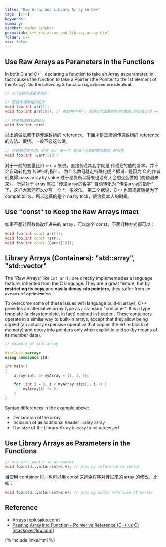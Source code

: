 ```yaml
---
title: "Raw Array and Library Array in C++"
tags: [c++]
keywords:
summary:
sidebar: mydoc_sidebar
permalink: c++_raw_array_and_library_array.html
folder: c++
toc: false
---
```


## Use Raw Arrays as Parameters in the Functions

In both C and C++, declaring a function to take an Array as parameter, in fact causes the function to take a Pointer (the Pointer to the 1st element of the Array). So the following 2 function signatures are identical:

```c++
// 以下2种方式是等价的：

// 直接传递数组的名字
void foo(int arr[]);
void foo(int arr[10]); // 在这种声明下，调用它的函数的实参(数组)的长度必须 >= 10

// 传递指向数组的指针
void foo(int *arr);
```

以上的做法都不是传递数组的 reference。下面才是正牌的传递数组的 reference 的方法。很绕。一般不必这么做。
```c++
// 传递数组的引用。这里 arr 是一个 有10个元素的整形数组 的引用
void foo(int (&arr)[10])
```

对于一般的变量比如 `int a` 来说，直接传递其名字就是 传递它的值的复本，并不会自动转化为 传递它的指针。
为什么数组就走特殊化呢？据说，是因为 C 的作者们觉得 pass array by value 过于昂贵所以将来也没有人会想这么做的 (勿预测未来)，
所以对于 array 就把 "传递array的名字" 自动转化为 "传递array的指针" 了，这样大家还可以少写一个 *，多欢乐。
第二个据说，C++ 也萧规曹随是为了 compatibility。所以这真的是个 nasty trick，很浪费本人的时间。


## Use "const" to Keep the Raw Arrays Intact

如果不想让函数修改传进来的 array，可以加个 const。下面几种方式都可以：

```c++
void foo(int const arr[]);
void foo(int const *arr);
void foo(int const (&arr)[10]);
```


## Library Arrays (Containers): "std::array", "std::vector"

The "Raw Arrays" like `int arr[]` are directly implemented as a language feature, inherited from the C language. They are a great feature, but by **restricting its copy** and **easily decay into pointers**, they suffer from an excess of optimization.

To overcome some of these issues with language built-in arrays, C++ provides an alternative array type as a standard "container". It is a type template (a class template, in fact) defined in header <array>. These containers operate in a similar way to built-in arrays, except that they allow being copied (an actually expensive operation that copies the entire block of memory) and decay into pointers only when explicitly told so (by means of its member data).

```c++
// example of std::array

#include <array>
using namespace std;

int main()
{
    array<int, 3> myArray = {1, 2, 3};

    for (int i = 0; i < myArray.size(); i++) {
        myArray[i] *= 2;
    }
}
```

Syntax differences in the example above:

* Declaration of the array
* Inclusion of an additional header library array
* The size of the Library Array is easy to be accessed


## Use Library Arrays as Parameters in the Functions

```c++
// use std::vector as parameter
void foo(std::vector<int>& v); // pass by reference of vector
```

当使用 container 时，也可以用 const 来避免程序对传进来的 array 的修改，比如：
```c++
void foo(std::vector<int>& v); // pass by const reference of vector
```


## Reference

* [Arrays [cplusplus.com]](http://www.cplusplus.com/doc/tutorial/arrays/)
* [Passing Array Into Function - Pointer vs Reference (C++ vs C) [stackoverflow.com]](https://stackoverflow.com/questions/35531914/passing-array-into-function-pointer-vs-reference-c-vs-c)

{% include links.html %}